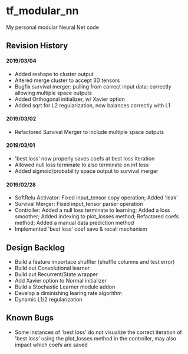 # tf_modular_nn
My personal modular Neural Net code

## Revision History

#### 2019/03/04
* Added reshape to cluster output
* Altered merge cluster to accept 3D tensors
* Bugfix survival merger: pulling from correct input data; correctly allowing multiple space outputs
* Added Orthogonal initializer, w/ Xavier option
* Added sqrt for L2 regularization, now balances correctly with L1

#### 2019/03/02
* Refactored Survival Merger to include multiple space outputs

#### 2019/03/01
* 'best loss' now properly saves coefs at best loss iteration
* Allowed null loss terminate to also terminate on inf loss
* Added sigmoid/probability space output to survival merger

#### 2019/02/28
* SoftRelu Activator: Fixed input_tensor copy operation; Added 'leak'
* Survival Merger: Fixed input_tensor parser operation
* Controller: Added a null loss terminate to learning; Added a loss smoother; Added indexing to plot_losses method; Refactored coefs method; Added a manual data prediction method
* Implemented 'best loss' coef save & recall mechanism


## Design Backlog
* Build a feature importace shuffler (shuffle columns and test error)
* Build out Convolutional learner
* Build out Recurrent/State wrapper
* Add Xavier option to Normal initializer
* Build a Stochastic Learner module addon
* Develop a diminishing learing rate algorithm
* Dynamic L1/2 regularization


## Known Bugs
* Some instances of 'best loss' do not visualize the correct iteration of 'best loss' using the plot_losses method in the controller, may also impact which coefs are saved